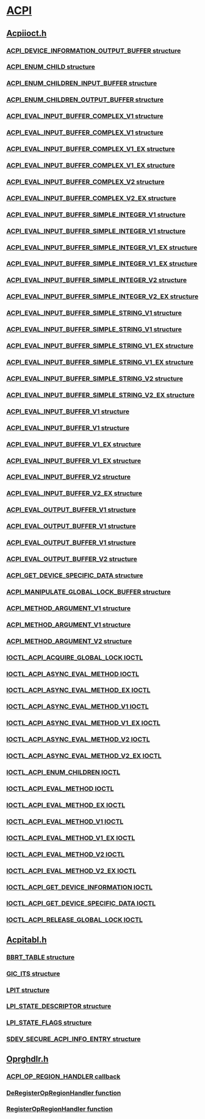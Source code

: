 # [ACPI](index.md)
## [Acpiioct.h](../acpiioct/index.md)
### [ACPI_DEVICE_INFORMATION_OUTPUT_BUFFER structure](../acpiioct/ns-acpiioct--acpi-device-information-output-buffer.md)
### [ACPI_ENUM_CHILD structure](../acpiioct/ns-acpiioct--acpi-enum-child.md)
### [ACPI_ENUM_CHILDREN_INPUT_BUFFER structure](../acpiioct/ns-acpiioct--acpi-enum-children-input-buffer.md)
### [ACPI_ENUM_CHILDREN_OUTPUT_BUFFER structure](../acpiioct/ns-acpiioct--acpi-enum-children-output-buffer.md)
### [ACPI_EVAL_INPUT_BUFFER_COMPLEX_V1 structure](../acpiioct/ns-acpiioct--acpi-eval-input-buffer-complex-v1.md)
### [ACPI_EVAL_INPUT_BUFFER_COMPLEX_V1 structure](../acpiioct/ns-acpiioct--acpi-eval-input-buffer-complex-v1~r1.md)
### [ACPI_EVAL_INPUT_BUFFER_COMPLEX_V1_EX structure](../acpiioct/ns-acpiioct--acpi-eval-input-buffer-complex-v1-ex.md)
### [ACPI_EVAL_INPUT_BUFFER_COMPLEX_V1_EX structure](../acpiioct/ns-acpiioct--acpi-eval-input-buffer-complex-v1-ex~r1.md)
### [ACPI_EVAL_INPUT_BUFFER_COMPLEX_V2 structure](../acpiioct/ns-acpiioct--acpi-eval-input-buffer-complex-v2.md)
### [ACPI_EVAL_INPUT_BUFFER_COMPLEX_V2_EX structure](../acpiioct/ns-acpiioct--acpi-eval-input-buffer-complex-v2-ex.md)
### [ACPI_EVAL_INPUT_BUFFER_SIMPLE_INTEGER_V1 structure](../acpiioct/ns-acpiioct--acpi-eval-input-buffer-simple-integer-v1.md)
### [ACPI_EVAL_INPUT_BUFFER_SIMPLE_INTEGER_V1 structure](../acpiioct/ns-acpiioct--acpi-eval-input-buffer-simple-integer-v1~r1.md)
### [ACPI_EVAL_INPUT_BUFFER_SIMPLE_INTEGER_V1_EX structure](../acpiioct/ns-acpiioct--acpi-eval-input-buffer-simple-integer-v1-ex.md)
### [ACPI_EVAL_INPUT_BUFFER_SIMPLE_INTEGER_V1_EX structure](../acpiioct/ns-acpiioct--acpi-eval-input-buffer-simple-integer-v1-ex~r1.md)
### [ACPI_EVAL_INPUT_BUFFER_SIMPLE_INTEGER_V2 structure](../acpiioct/ns-acpiioct--acpi-eval-input-buffer-simple-integer-v2.md)
### [ACPI_EVAL_INPUT_BUFFER_SIMPLE_INTEGER_V2_EX structure](../acpiioct/ns-acpiioct--acpi-eval-input-buffer-simple-integer-v2-ex.md)
### [ACPI_EVAL_INPUT_BUFFER_SIMPLE_STRING_V1 structure](../acpiioct/ns-acpiioct--acpi-eval-input-buffer-simple-string-v1.md)
### [ACPI_EVAL_INPUT_BUFFER_SIMPLE_STRING_V1 structure](../acpiioct/ns-acpiioct--acpi-eval-input-buffer-simple-string-v1~r1.md)
### [ACPI_EVAL_INPUT_BUFFER_SIMPLE_STRING_V1_EX structure](../acpiioct/ns-acpiioct--acpi-eval-input-buffer-simple-string-v1-ex.md)
### [ACPI_EVAL_INPUT_BUFFER_SIMPLE_STRING_V1_EX structure](../acpiioct/ns-acpiioct--acpi-eval-input-buffer-simple-string-v1-ex~r1.md)
### [ACPI_EVAL_INPUT_BUFFER_SIMPLE_STRING_V2 structure](../acpiioct/ns-acpiioct--acpi-eval-input-buffer-simple-string-v2.md)
### [ACPI_EVAL_INPUT_BUFFER_SIMPLE_STRING_V2_EX structure](../acpiioct/ns-acpiioct--acpi-eval-input-buffer-simple-string-v2-ex.md)
### [ACPI_EVAL_INPUT_BUFFER_V1 structure](../acpiioct/ns-acpiioct--acpi-eval-input-buffer-v1.md)
### [ACPI_EVAL_INPUT_BUFFER_V1 structure](../acpiioct/ns-acpiioct--acpi-eval-input-buffer-v1~r1.md)
### [ACPI_EVAL_INPUT_BUFFER_V1_EX structure](../acpiioct/ns-acpiioct--acpi-eval-input-buffer-v1-ex.md)
### [ACPI_EVAL_INPUT_BUFFER_V1_EX structure](../acpiioct/ns-acpiioct--acpi-eval-input-buffer-v1-ex~r1.md)
### [ACPI_EVAL_INPUT_BUFFER_V2 structure](../acpiioct/ns-acpiioct--acpi-eval-input-buffer-v2.md)
### [ACPI_EVAL_INPUT_BUFFER_V2_EX structure](../acpiioct/ns-acpiioct--acpi-eval-input-buffer-v2-ex.md)
### [ACPI_EVAL_OUTPUT_BUFFER_V1 structure](../acpiioct/ns-acpiioct--acpi-eval-output-buffer-v1.md)
### [ACPI_EVAL_OUTPUT_BUFFER_V1 structure](../acpiioct/ns-acpiioct--acpi-eval-output-buffer-v1~r1.md)
### [ACPI_EVAL_OUTPUT_BUFFER_V1 structure](../acpiioct/ns-acpiioct--acpi-eval-output-buffer-v1~r2.md)
### [ACPI_EVAL_OUTPUT_BUFFER_V2 structure](../acpiioct/ns-acpiioct--acpi-eval-output-buffer-v2.md)
### [ACPI_GET_DEVICE_SPECIFIC_DATA structure](../acpiioct/ns-acpiioct--acpi-get-device-specific-data.md)
### [ACPI_MANIPULATE_GLOBAL_LOCK_BUFFER structure](../acpiioct/ns-acpiioct--acpi-manipulate-global-lock-buffer.md)
### [ACPI_METHOD_ARGUMENT_V1 structure](../acpiioct/ns-acpiioct--acpi-method-argument-v1.md)
### [ACPI_METHOD_ARGUMENT_V1 structure](../acpiioct/ns-acpiioct--acpi-method-argument-v1~r1.md)
### [ACPI_METHOD_ARGUMENT_V2 structure](../acpiioct/ns-acpiioct--acpi-method-argument-v2.md)
### [IOCTL_ACPI_ACQUIRE_GLOBAL_LOCK IOCTL](../acpiioct/ni-acpiioct-ioctl-acpi-acquire-global-lock.md)
### [IOCTL_ACPI_ASYNC_EVAL_METHOD IOCTL](../acpiioct/ni-acpiioct-ioctl-acpi-async-eval-method.md)
### [IOCTL_ACPI_ASYNC_EVAL_METHOD_EX IOCTL](../acpiioct/ni-acpiioct-ioctl-acpi-async-eval-method-ex.md)
### [IOCTL_ACPI_ASYNC_EVAL_METHOD_V1 IOCTL](../acpiioct/ni-acpiioct-ioctl-acpi-async-eval-method-v1.md)
### [IOCTL_ACPI_ASYNC_EVAL_METHOD_V1_EX IOCTL](../acpiioct/ni-acpiioct-ioctl-acpi-async-eval-method-v1-ex.md)
### [IOCTL_ACPI_ASYNC_EVAL_METHOD_V2 IOCTL](../acpiioct/ni-acpiioct-ioctl-acpi-async-eval-method-v2.md)
### [IOCTL_ACPI_ASYNC_EVAL_METHOD_V2_EX IOCTL](../acpiioct/ni-acpiioct-ioctl-acpi-async-eval-method-v2-ex.md)
### [IOCTL_ACPI_ENUM_CHILDREN IOCTL](../acpiioct/ni-acpiioct-ioctl-acpi-enum-children.md)
### [IOCTL_ACPI_EVAL_METHOD IOCTL](../acpiioct/ni-acpiioct-ioctl-acpi-eval-method.md)
### [IOCTL_ACPI_EVAL_METHOD_EX IOCTL](../acpiioct/ni-acpiioct-ioctl-acpi-eval-method-ex.md)
### [IOCTL_ACPI_EVAL_METHOD_V1 IOCTL](../acpiioct/ni-acpiioct-ioctl-acpi-eval-method-v1.md)
### [IOCTL_ACPI_EVAL_METHOD_V1_EX IOCTL](../acpiioct/ni-acpiioct-ioctl-acpi-eval-method-v1-ex.md)
### [IOCTL_ACPI_EVAL_METHOD_V2 IOCTL](../acpiioct/ni-acpiioct-ioctl-acpi-eval-method-v2.md)
### [IOCTL_ACPI_EVAL_METHOD_V2_EX IOCTL](../acpiioct/ni-acpiioct-ioctl-acpi-eval-method-v2-ex.md)
### [IOCTL_ACPI_GET_DEVICE_INFORMATION IOCTL](../acpiioct/ni-acpiioct-ioctl-acpi-get-device-information.md)
### [IOCTL_ACPI_GET_DEVICE_SPECIFIC_DATA IOCTL](../acpiioct/ni-acpiioct-ioctl-acpi-get-device-specific-data.md)
### [IOCTL_ACPI_RELEASE_GLOBAL_LOCK IOCTL](../acpiioct/ni-acpiioct-ioctl-acpi-release-global-lock.md)
## [Acpitabl.h](../acpitabl/index.md)
### [BBRT_TABLE structure](../acpitabl/ns-acpitabl--bbrt-table.md)
### [GIC_ITS structure](../acpitabl/ns-acpitabl--gic-its.md)
### [LPIT structure](../acpitabl/ns-acpitabl--lpit.md)
### [LPI_STATE_DESCRIPTOR structure](../acpitabl/ns-acpitabl--lpi-state-descriptor.md)
### [LPI_STATE_FLAGS structure](../acpitabl/ns-acpitabl--lpi-state-flags.md)
### [SDEV_SECURE_ACPI_INFO_ENTRY structure](../acpitabl/ns-acpitabl--sdev-secure-acpi-info-entry.md)
## [Oprghdlr.h](../oprghdlr/index.md)
### [ACPI_OP_REGION_HANDLER callback](../oprghdlr/nc-oprghdlr-acpi-op-region-handler.md)
### [DeRegisterOpRegionHandler function](../oprghdlr/nf-oprghdlr-deregisteropregionhandler.md)
### [RegisterOpRegionHandler function](../oprghdlr/nf-oprghdlr-registeropregionhandler.md)
